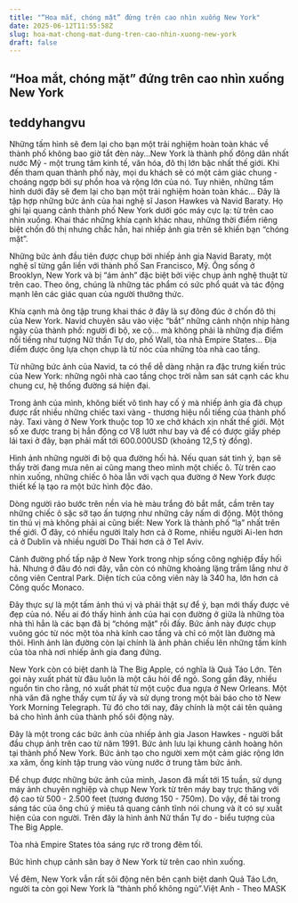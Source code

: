 ```yaml
---
title: "“Hoa mắt, chóng mặt” đứng trên cao nhìn xuống New York"
date: 2025-06-12T11:55:58Z
slug: hoa-mat-chong-mat-dung-tren-cao-nhin-xuong-new-york
draft: false
---
```


## “Hoa mắt, chóng mặt” đứng trên cao nhìn xuống New York

## teddyhangvu

Những tấm hình sẽ đem lại cho bạn một trải nghiệm hoàn toàn khác về thành phố không bao giờ tắt đèn này…​New York là thành phố đông dân nhất nước Mỹ - một trung tâm kinh tế, văn hóa, đô thị lớn bậc nhất thế giới. Khi đến tham quan thành phố này, mọi du khách sẽ có một cảm giác chung - choáng ngợp bởi sự phồn hoa và rộng lớn của nó. Tuy nhiên, những tấm hình dưới đây sẽ đem lại cho bạn một trải nghiệm hoàn toàn khác…
Đây là tập hợp những bức ảnh của hai nghệ sĩ Jason Hawkes và Navid Baraty. Họ ghi lại quang cảnh thành phố New York dưới góc máy cực lạ: từ trên cao nhìn xuống. Khai thác những khía cạnh khác nhau, những thời điểm riêng biệt chốn đô thị nhưng chắc hẳn, hai nhiếp ảnh gia trên sẽ khiến bạn “chóng mặt”.
 

Những bức ảnh đầu tiên được chụp bởi nhiếp ảnh gia Navid Baraty, một nghệ sĩ từng gắn liền với thành phố San Francisco, Mỹ. Ông sống ở Brooklyn, New York và bị “ám ảnh” đặc biệt bởi việc chụp ảnh nghệ thuật từ trên cao. Theo ông, chúng là những tác phẩm có sức phổ quát và tác động mạnh lên các giác quan của người thưởng thức.
 
 

Khía cạnh mà ông tập trung khai thác ở đây là sự đông đúc ở chốn đô thị của New York. Navid chuyên sâu vào việc “bắt” những cảnh nhộn nhịp hàng ngày của thành phố: người đi bộ, xe cộ… mà không phải là những địa điểm nổi tiếng như tượng Nữ thần Tự do, phố Wall, tòa nhà Empire States… Địa điểm được ông lựa chọn chụp là từ nóc của những tòa nhà cao tầng.
 
 

Từ những bức ảnh của Navid, ta có thể dễ dàng nhận ra đặc trưng kiến trúc của New York: những ngôi nhà cao tầng chọc trời nằm san sát cạnh các khu chung cư, hệ thống đường sá hiện đại.
 
 

Trong ảnh của mình, không biết vô tình hay cố ý mà nhiếp ảnh gia đã chụp được rất nhiều những chiếc taxi vàng - thương hiệu nổi tiếng của thành phố này. Taxi vàng ở New York thuộc top 10 xe chở khách xịn nhất thế giới. Một số xe được trang bị hẳn động cơ V8 lướt như bay và để có được giấy phép lái taxi ở đây, bạn phải mất tới 600.000USD (khoảng 12,5 tỷ đồng).
 
 

Hình ảnh những người đi bộ qua đường hối hả. Nếu quan sát tinh ý, bạn sẽ thấy trời đang mưa nên ai cũng mang theo mình một chiếc ô. Từ trên cao nhìn xuống, những chiếc ô hòa lẫn với vạch qua đường ở New York được thiết kế lạ tạo ra một bức hình độc đáo.
 
 

Dòng người rảo bước trên nền vỉa hè màu trắng đỏ bắt mắt, cầm trên tay những chiếc ô sặc sỡ tạo ấn tượng như những cây nấm di động. Một thông tin thú vị mà không phải ai cũng biết: New York là thành phố “lạ” nhất trên thế giới. Ở đây, có nhiều người Italy hơn cả ở Rome, nhiều người Ai-len hơn cả ở Dublin và nhiều người Do Thái hơn cả ở Tel Aviv.
 
 

Cảnh đường phố tấp nập ở New York trong nhịp sống công nghiệp đầy hối hả. Nhưng ở đâu đó nơi đây, vẫn còn có những khoảng lặng trầm lắng như ở công viên Central Park. Diện tích của công viên này là 340 ha, lớn hơn cả Công quốc Monaco.
 
 

Đây thực sự là một tấm ảnh thú vị và phải thật sự để ý, bạn mới thấy được vẻ đẹp của nó. Nếu ai đó thấy hình ảnh của hai con đường ở giữa là những tòa nhà thì hẳn là các bạn đã bị “chóng mặt” rồi đấy. Bức ảnh này được chụp vuông góc từ nóc một tòa nhà kính cao tầng và chỉ có một làn đường mà thôi. Hình ảnh làn đường còn lại chính là ảnh phản chiếu lên những tấm kính của tòa nhà nơi nhiếp ảnh gia đang đứng.
 
 

New York còn có biệt danh là The Big Apple, có nghĩa là Quả Táo Lớn. Tên gọi này xuất phát từ đâu luôn là một câu hỏi để ngỏ. Song gần đây, nhiều nguồn tin cho rằng, nó xuất phát từ một cuộc đua ngựa ở New Orleans. Một nhà văn đã nghe thấy cụm từ ấy và sử dụng trong một bài báo cho tờ New York Morning Telegraph. Từ đó cho tới nay, đây chính là một cái tên quảng bá cho hình ảnh của thành phố sôi động này.
 
 

Đây là một trong các bức ảnh của nhiếp ảnh gia Jason Hawkes - người bắt đầu chụp ảnh trên cao từ năm 1991. Bức ảnh lưu lại khung cảnh hoàng hôn tại thành phố New York. Bức ảnh tạo cho người xem một cảm giác rộng lớn xa xăm, ống kính tập trung vào vùng nước ở trung tâm bức ảnh.
 
 

Để chụp được những bức ảnh của mình, Jason đã mất tới 15 tuần, sử dụng máy ảnh chuyên nghiệp và chụp New York từ trên máy bay trực thăng với độ cao từ 500 - 2.500 feet (tương đương 150 - 750m). Do vậy, đề tài trong sáng tác của ông chú ý miêu tả quang cảnh tĩnh nói chung và ít có sự xuất hiện của con người. Trên đây là hình ảnh Nữ thần Tự do - biểu tượng của The Big Apple.
 
 

Tòa nhà Empire States tỏa sáng rực rỡ trong đêm tối.
 
 

Bức hình chụp cảnh sân bay ở New York từ trên cao nhìn xuống.
 
 

Về đêm, New York vẫn rất sôi động nên bên cạnh biệt danh Quả Táo Lớn, người ta còn gọi New York là “thành phố không ngủ”.​Việt Anh - Theo MASK​